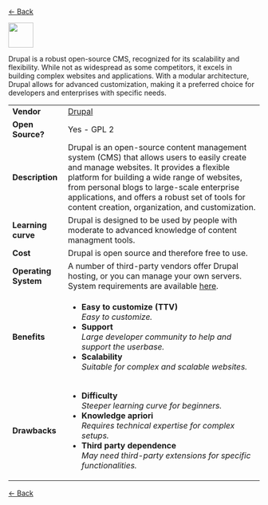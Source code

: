 <a href="readme.md"><- Back</a>

<a href="https://www.drupal.org"><img src='drupal.png' height='50'></a>

Drupal is a robust open-source CMS, recognized for its scalability and flexibility. While not as widespread as some competitors, it excels in building complex websites and applications. With a modular architecture, Drupal allows for advanced customization, making it a preferred choice for developers and enterprises with specific needs.

<table>
  <tr>
    <td><b>Vendor</td>
    <td><a href="https://www.drupal.org">Drupal</a></td>
  </tr>
  <tr>
    <td><b>Open Source?</td>
    <td>Yes - GPL 2</td>
  </tr>
  <tr>
    <td><b>Description</td>
    <td>Drupal is an open-source content management system (CMS) that allows users to easily create and manage websites. It provides a flexible platform for building a wide range of websites, from personal blogs to large-scale enterprise applications, and offers a robust set of tools for content creation, organization, and customization.</td>
  </tr> 
  <tr>
    <td><b>Learning curve</td>
    <td>Drupal is designed to be used by people with moderate to advanced knowledge of content managment tools.</td>
  </tr> 
  <tr>
    <td><b>Cost</td>
    <td>Drupal is open source and therefore free to use.</td>
  </tr>
  <tr>
    <td><b>Operating System</td>
    <td>A number of third-party vendors offer Drupal hosting, or you can manage your own servers. System requirements are available <a href="https://www.drupal.org/docs/getting-started/system-requirements/overview">here</a>.</td>
  </tr> 
  <tr>
    <td><b>Benefits</td>
  <td>
    <ul>
      <li><b>Easy to customize (TTV)</b><br><i>Easy to customize.</i></li>
      <li><b>Support</b><br><i>Large developer community to help and support the userbase.</i></li>
	  <li><b>Scalability</b><br><i>Suitable for complex and scalable websites.</i></li> 
    </ul>
  </td>
</tr>
<tr>
  <td><b>Drawbacks</td>
  <td>
    <ul>
      <li><b>Difficulty</b><br><i>Steeper learning curve for beginners. </i></li>
      <li><b>Knowledge apriori</b><br><i>Requires technical expertise for complex setups.</i></li>
      <li><b>Third party dependence</b><br><i>May need third-party extensions for specific functionalities.</i></li>
    </ul>
  </td> 
</tr>
</table>
<a href="readme.md"><- Back</a>
